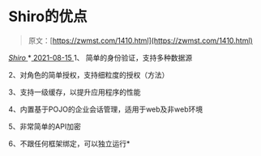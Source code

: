 <!--yml
category: 未分类
date: 0001-01-01 00:00:00
--->

# Shiro的优点

> 原文：[https://zwmst.com/1410.html](https://zwmst.com/1410.html)

   [ *Shiro* ](https://zwmst.com/shiro)*[ <time datetime="2021-08-15T11:19:43+08:00"> 2021-08-15 </time> ](https://zwmst.com/1410.html)  1、 简单的身份验证，支持多种数据源

2、对角色的简单授权，支持细粒度的授权（方法）

3、支持一级缓存，以提升应用程序的性能

4、内置基于POJO的企业会话管理，适用于web及非web环境

5、非常简单的API加密

6、不跟任何框架绑定，可以独立运行*